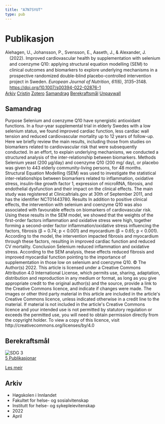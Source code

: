 ```yaml
---
title: "A7N7SYUT"
type: pub
---
```

<h1>Publikasjon</h1>
<article id="csl-bib-container-A7N7SYUT" class="csl-bib-container">
  <div class="csl-bib-body" style="line-height: 1.35; padding-left: 1em; text-indent:-1em;">
  <div class="csl-entry">Alehagen, U., Johansson, P., Svensson, E., Aaseth, J., &amp; Alexander, J. (2022). Improved cardiovascular health by supplementation with selenium and coenzyme Q10: applying structural equation modelling (SEM) to clinical outcomes and biomarkers to explore underlying mechanisms in a prospective randomized double-blind placebo-controlled intervention project in Sweden. <i>European Journal of Nutrition</i>, <i>61</i>(6), 3135&#x2013;3148. <a href="https://doi.org/10.1007/s00394-022-02876-1">https://doi.org/10.1007/s00394-022-02876-1</a></div>
</div>
  <div class="csl-bib-buttons">
    <a href="#taxonomy-article-A7N7SYUT" class="csl-bib-button">Arkiv</a>
    <a href="https://app.cristin.no/results/show.jsf?id=2017703" alt="Cristin URL" class="csl-bib-button">Cristin</a>
    <a href="http://zotero.org/groups/5402882/items/A7N7SYUT" alt="Zotero URL" class="csl-bib-button">Zotero</a>
    <a href="#abstract-article-A7N7SYUT" class="csl-bib-button">Samandrag</a>
    <a href="#sdg-article-A7N7SYUT" class="csl-bib-button">Berekraftsmål</a>
    <a href="https://link.springer.com/content/pdf/10.1007/s00394-022-02876-1.pdf" class="csl-bib-button">Unpaywall</a>
  </div>
  <div id="csl-bib-meta-container-A7N7SYUT"></div>
</article>
<div id="csl-bib-meta-A7N7SYUT" class="csl-bib-meta">
  <article id="abstract-article-A7N7SYUT" class="abstract-article">
    <h1>Samandrag</h1>
    Purpose Selenium and coenzyme Q10 have synergistic antioxidant functions. In a four-year supplemental trial in elderly Swedes with a low selenium status, we found improved cardiac function, less cardiac wall tension and reduced cardiovascular mortality up to 12 years of follow-up. Here we briefly review the main results, including those from studies on biomarkers related to cardiovascular risk that were subsequently conducted. In an effort, to explain underlying mechanisms, we conducted a structured analysis of the inter-relationship between biomarkers. Methods Selenium yeast (200 µg/day) and coenzyme Q10 (200 mg/ day), or placebo was given to 443 elderly community-living persons, for 48 months. Structural Equation Modelling (SEM) was used to investigate the statistical inter-relationships between biomarkers related to inflammation, oxidative stress, insulin-like growth factor 1, expression of microRNA, fibrosis, and endothelial dysfunction and their impact on the clinical effects. The main study was registered at Clinicaltrials.gov at 30th of September 2011, and has the identifier NCT01443780. Results In addition to positive clinical effects, the intervention with selenium and coenzyme Q10 was also associated with favourable effects on biomarkers of cardiovascular risk. Using these results in the SEM model, we showed that the weights of the first-order factors inflammation and oxidative stress were high, together forming a second-order factor inflammation/oxidative stress influencing the factors, fibrosis (β = 0.74; p &lt; 0.001) and myocardium (β = 0.65; p &lt; 0.001). According to the model, the intervention impacted fibrosis and myocardium through these factors, resulting in improved cardiac function and reduced CV mortality. Conclusion Selenium reduced inflammation and oxidative stress. According to the SEM analysis, these effects reduced fibrosis and improved myocardial function pointing to the importance of supplementation in those low on selenium and coenzyme Q10. © The Author(s) 2022. This article is licensed under a Creative Commons Attribution 4.0 International License, which permits use, sharing, adaptation, distribution and reproduction in any medium or format, as long as you give appropriate credit to the original author(s) and the source, provide a link to the Creative Commons licence, and indicate if changes were made. The images or other third party material in this article are included in the article's Creative Commons licence, unless indicated otherwise in a credit line to the material. If material is not included in the article's Creative Commons licence and your intended use is not permitted by statutory regulation or exceeds the permitted use, you will need to obtain permission directly from the copyright holder. To view a copy of this licence, visit http://creativecommons.org/licenses/by/4.0
  </article>
  <article id="sdg-article-A7N7SYUT" class="sdg-article">
    <h1>Berekraftsmål</h1>
    <div class="sdg-container"><div id="sdg3" class="sdg"> <img src="{{< params subfolder >}}images/sdg/sdg03_no.png" class="image" alt="SDG 3"> <div class="sdg-overlay"> <a href="{{< params subfolder >}}no/archive/?sdg=3#archive" class="sdg-publication-count"><span>5</span> Publikasjonar</a> <p><a href="NA" class="sdg-read-more">Les meir</a></p> </div> </div></div>
  </article>
  <article id="taxonomy-article-A7N7SYUT" class="taxonomy-article">
    <h1>Arkiv</h1>
    <ul>
      <li>Høgskolen i Innlandet</li>
      <li>Fakultet for helse- og sosialvitenskap</li>
      <li>Institutt for helse- og sykepleievitenskap</li>
      <li>2022</li>
      <li>April</li>
    </ul>
  </article>
</div>

